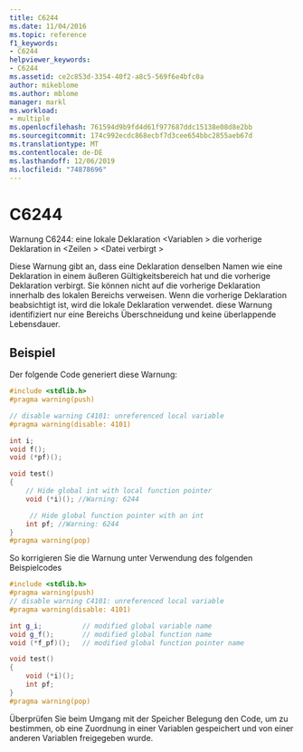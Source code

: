 ```yaml
---
title: C6244
ms.date: 11/04/2016
ms.topic: reference
f1_keywords:
- C6244
helpviewer_keywords:
- C6244
ms.assetid: ce2c853d-3354-40f2-a8c5-569f6e4bfc0a
author: mikeblome
ms.author: mblome
manager: markl
ms.workload:
- multiple
ms.openlocfilehash: 761594d9b9fd4d61f977687ddc15138e08d8e2bb
ms.sourcegitcommit: 174c992ecdc868ecbf7d3cee654bbc2855aeb67d
ms.translationtype: MT
ms.contentlocale: de-DE
ms.lasthandoff: 12/06/2019
ms.locfileid: "74878696"
---
```

# <a name="c6244"></a>C6244
Warnung C6244: eine lokale Deklaration \<Variablen > die vorherige Deklaration in \<Zeilen > \<Datei verbirgt >

 Diese Warnung gibt an, dass eine Deklaration denselben Namen wie eine Deklaration in einem äußeren Gültigkeitsbereich hat und die vorherige Deklaration verbirgt. Sie können nicht auf die vorherige Deklaration innerhalb des lokalen Bereichs verweisen. Wenn die vorherige Deklaration beabsichtigt ist, wird die lokale Deklaration verwendet. diese Warnung identifiziert nur eine Bereichs Überschneidung und keine überlappende Lebensdauer.

## <a name="example"></a>Beispiel
 Der folgende Code generiert diese Warnung:

```cpp
#include <stdlib.h>
#pragma warning(push)

// disable warning C4101: unreferenced local variable
#pragma warning(disable: 4101)

int i;
void f();
void (*pf)();

void test()
{
    // Hide global int with local function pointer
    void (*i)(); //Warning: 6244

     // Hide global function pointer with an int
    int pf; //Warning: 6244
}
#pragma warning(pop)
```

 So korrigieren Sie die Warnung unter Verwendung des folgenden Beispielcodes

```cpp
#include <stdlib.h>
#pragma warning(push)
// disable warning C4101: unreferenced local variable
#pragma warning(disable: 4101)

int g_i;          // modified global variable name
void g_f();       // modified global function name
void (*f_pf)();   // modified global function pointer name

void test()
{
    void (*i)();
    int pf;
}
#pragma warning(pop)
```

 Überprüfen Sie beim Umgang mit der Speicher Belegung den Code, um zu bestimmen, ob eine Zuordnung in einer Variablen gespeichert und von einer anderen Variablen freigegeben wurde.
